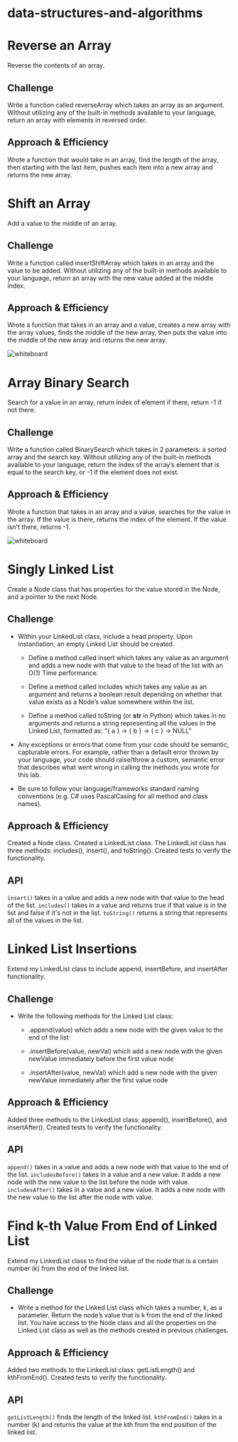 # data-structures-and-algorithms


# Reverse an Array 
Reverse the contents of an array.

## Challenge
Write a function called reverseArray which takes an array as an argument. Without utilizing any of the built-in methods available to your language, return an array with elements in reversed order.

## Approach & Efficiency
Wrote a function that would take in an array, find the length of the array, then starting with the last item, pushes each item into a new array and returns the new array.

# Shift an Array 
Add a value to the middle of an array.

## Challenge
Write a function called insertShiftArray which takes in an array and the value to be added. Without utilizing any of the built-in methods available to your language, return an array with the new value added at the middle index.

## Approach & Efficiency
Wrote a function that takes in an array and a value, creates a new array with the array values, finds the middle of the new array, then puts the value into the middle of the new array and returns the new array.

![whiteboard](/challenges/arrayShift/array-shift.jpg)


# Array Binary Search 
Search for a value in an array, return index of element if there, return -1 if not there.

## Challenge
Write a function called BinarySearch which takes in 2 parameters: a sorted array and the search key. Without utilizing any of the built-in methods available to your language, return the index of the array’s element that is equal to the search key, or -1 if the element does not exist.

## Approach & Efficiency
Wrote a function that takes in an array and a value, searches for the value in the array. If the value is there, returns the index of the element. If the value isn't there, returns -1.

![whiteboard](/challenges/arrayBinarySearch/array-binary-search.jpg)

# Singly Linked List 
Create a Node class that has properties for the value stored in the Node, and a pointer to the next Node.

## Challenge
- Within your LinkedList class, include a head property. Upon instantiation, an empty Linked List should be created.

  - Define a method called insert which takes any value as an argument and adds a new node with that value to the head of the list with an O(1) Time performance.

  - Define a method called includes which takes any value as an argument and returns a boolean result depending on whether that value exists as a Node’s value somewhere within the list.

  - Define a method called toString (or __str__ in Python) which takes in no arguments and returns a string representing all the values in the Linked List, formatted as: "{ a } -> { b } -> { c } -> NULL"

- Any exceptions or errors that come from your code should be semantic, capturable errors. For example, rather than a default error thrown by your language, your code should raise/throw a custom, semantic error that describes what went wrong in calling the methods you wrote for this lab.

- Be sure to follow your language/frameworks standard naming conventions (e.g. C# uses PascalCasing for all method and class names).

## Approach & Efficiency
Created a Node class. Created a LinkedList class. The LinkedList class has three methods: includes(), insert(), and toString(). Created tests to verify the functionality. 

## API
`insert()` takes in a value and adds a new node with that value to the head of the list. `includes()` takes in a value and returns true if that value is in the list and false if it's not in the list. `toString()` returns a string that represents all of the values in the list.


# Linked List Insertions
Extend my LinkedList class to include append, insertBefore, and insertAfter functionality.

## Challenge
- Write the following methods for the Linked List class:

  - .append(value) which adds a new node with the given value to the end of the list

  - .insertBefore(value, newVal) which add a new node with the given newValue immediately before the first value node

  - .insertAfter(value, newVal) which add a new node with the given newValue immediately after the first value node


## Approach & Efficiency
Added three methods to the LinkedList class: append(), insertBefore(), and insertAfter(). Created tests to verify the functionality. 

## API
`append()` takes in a value and adds a new node with that value to the end of the list. `includesBefore()` takes in a value and a new value. It adds a new node with the new value to the list before the node with value. `includesAfter()` takes in a value and a new value. It adds a new node with the new value to the list after the node with value.

# Find k-th Value From End of Linked List 
Extend my LinkedList class to find the value of the node that is a certain number (k) from the end of the linked list.

## Challenge
- Write a method for the Linked List class which takes a number, k, as a parameter. Return the node’s value that is k from the end of the linked list. You have access to the Node class and all the properties on the Linked List class as well as the methods created in previous challenges.


## Approach & Efficiency
Added two methods to the LinkedList class: getListLength() and kthFromEnd(). Created tests to verify the functionality.

## API
`getListLength()` finds the length of the linked list. `kthFromEnd()` takes in a number (k) and returns the value at the kth from the end position of the linked list. 